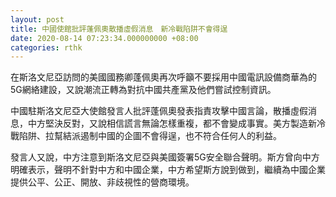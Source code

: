 ```yaml
---
layout: post
title: 中國使館批評蓬佩奧散播虛假消息　新冷戰陷阱不會得逞
date: 2020-08-14 07:23:34.000000000 +08:00
categories: rthk
---
```


在斯洛文尼亞訪問的美國國務卿蓬佩奧再次呼籲不要採用中國電訊設備商華為的5G網絡建設，又說潮流正轉為對抗中國共產黨及他們嘗試控制資訊。

中國駐斯洛文尼亞大使館發言人批評蓬佩奧發表指責攻擊中國言論，散播虛假消息，中方堅決反對，又說相信謊言無論怎樣重複，都不會變成事實。美方製造新冷戰陷阱、拉幫結派遏制中國的企圖不會得逞，也不符合任何人的利益。

發言人又說，中方注意到斯洛文尼亞與美國簽署5G安全聯合聲明。斯方曾向中方明確表示，聲明不針對中方和中國企業，中方希望斯方說到做到，繼續為中國企業提供公平、公正、開放、非歧視性的營商環境。
